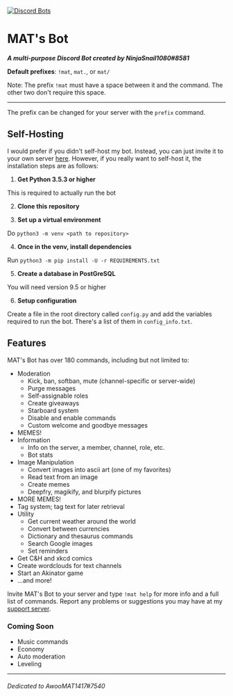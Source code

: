 [![Discord Bots](https://discordbots.org/api/widget/459559711210078209.svg?usernamecolor=FFFFFF&topcolor=000000)](https://discordbots.org/bot/459559711210078209)

# MAT's Bot
***A multi-purpose Discord Bot created by NinjaSnail1080#8581***

__Default prefixes__: `!mat`, `mat.`, or `mat/`

Note: The prefix `!mat` must have a space between it and the command. The other two don't require this space.

---

The prefix can be changed for your server with the `prefix` command.

## Self-Hosting
I would prefer if you didn't self-host my bot. Instead, you can just invite it to your own server [here](https://discordapp.com/oauth2/authorize?client_id=459559711210078209&scope=bot&permissions=2146958591). However, if you really want to self-host it, the installation steps are as follows:

1. **Get Python 3.5.3 or higher**

This is required to actually run the bot

2. **Clone this repository**

3. **Set up a virtual environment**

Do `python3 -m venv <path to repository>`

4. **Once in the venv, install dependencies**

Run `python3 -m pip install -U -r REQUIREMENTS.txt`

5. **Create a database in PostGreSQL**

You will need version 9.5 or higher

6. **Setup configuration**

Create a file in the root directory called `config.py` and add the variables required to run the bot. There's a list of them in `config_info.txt`.

## Features
MAT's Bot has over 180 commands, including but not limited to:

- Moderation
	- Kick, ban, softban, mute (channel-specific or server-wide)
	- Purge messages
	- Self-assignable roles
	- Create giveaways
	- Starboard system
	- Disable and enable commands
	- Custom welcome and goodbye messages
- MEMES!
- Information
	- Info on the server, a member, channel, role, etc.
	- Bot stats
- Image Manipulation
	- Convert images into ascii art (one of my favorites)
	- Read text from an image
	- Create memes
	- Deepfry, magikify, and blurpify pictures
- MORE MEMES!
- Tag system; tag text for later retrieval
- Utility
	- Get current weather around the world
	- Convert between currencies
	- Dictionary and thesaurus commands
	- Search Google images
	- Set reminders
- Get C&H and xkcd comics
- Create wordclouds for text channels
- Start an Akinator game
- ...and more!

Invite MAT's Bot to your server and type `!mat help` for more info and a full list of commands. Report any problems or suggestions you may have at my [support server](https://discord.gg/khGGxxj).

### Coming Soon
 - Music commands
 - Economy
 - Auto moderation
 - Leveling

---

###### Dedicated to AwooMAT1417#7540
